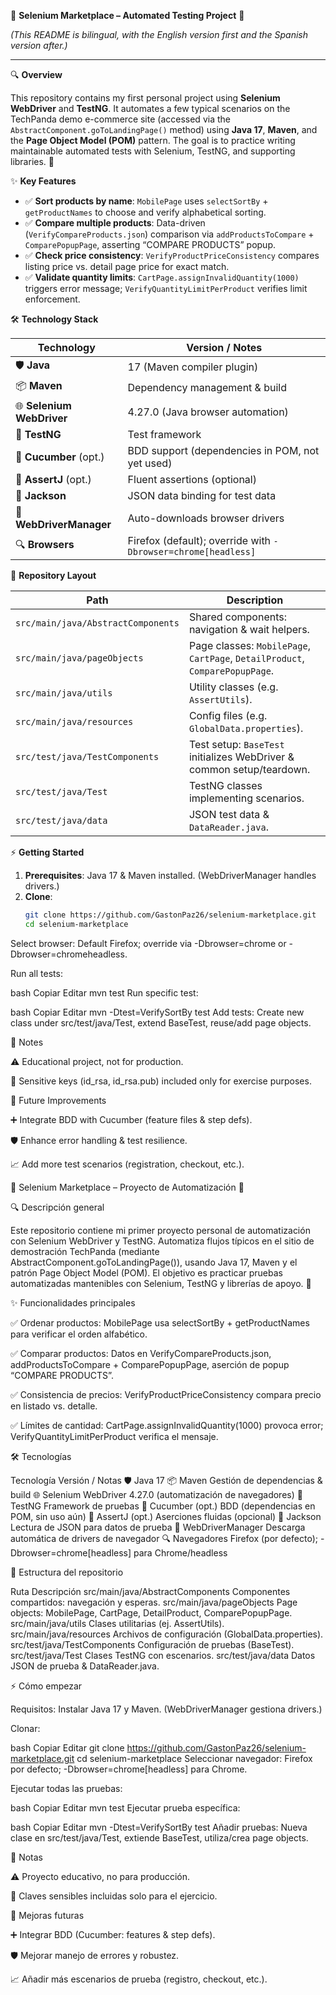 🚀 **Selenium Marketplace – Automated Testing Project** 🚀

*(This README is bilingual, with the English version first and the Spanish version after.)*

---

🔍 **Overview**

This repository contains my first personal project using **Selenium WebDriver** and **TestNG**. It automates a few typical scenarios on the TechPanda demo e-commerce site (accessed via the `AbstractComponent.goToLandingPage()` method) using **Java 17**, **Maven**, and the **Page Object Model (POM)** pattern. The goal is to practice writing maintainable automated tests with Selenium, TestNG, and supporting libraries. 🚀

✨ **Key Features**

- ✅ **Sort products by name**: `MobilePage` uses `selectSortBy` + `getProductNames` to choose and verify alphabetical sorting.  
- ✅ **Compare multiple products**: Data-driven (`VerifyCompareProducts.json`) comparison via `addProductsToCompare` + `ComparePopupPage`, asserting “COMPARE PRODUCTS” popup.  
- ✅ **Check price consistency**: `VerifyProductPriceConsistency` compares listing price vs. detail page price for exact match.  
- ✅ **Validate quantity limits**: `CartPage.assignInvalidQuantity(1000)` triggers error message; `VerifyQuantityLimitPerProduct` verifies limit enforcement.  

🛠️ **Technology Stack**

| Technology               | Version / Notes                                                                 |
| ------------------------ | ------------------------------------------------------------------------------- |
| 🛡️ **Java**              | 17 (Maven compiler plugin)                                                      |
| 📦 **Maven**             | Dependency management & build                                                   |
| 🌐 **Selenium WebDriver**| 4.27.0 (Java browser automation)                                                |
| 🧪 **TestNG**            | Test framework                                                                  |
| 🎋 **Cucumber** (opt.)   | BDD support (dependencies in POM, not yet used)                                  |
| 🤝 **AssertJ** (opt.)    | Fluent assertions (optional)                                                    |
| 📄 **Jackson**           | JSON data binding for test data                                                 |
| 🚗 **WebDriverManager**  | Auto-downloads browser drivers                                                  |
| 🔍 **Browsers**          | Firefox (default); override with `-Dbrowser=chrome[headless]`                    |

📂 **Repository Layout**

| Path                                | Description                                                                          |
| ----------------------------------- | ------------------------------------------------------------------------------------ |
| `src/main/java/AbstractComponents`  | Shared components: navigation & wait helpers.                                        |
| `src/main/java/pageObjects`         | Page classes: `MobilePage`, `CartPage`, `DetailProduct`, `ComparePopupPage`.         |
| `src/main/java/utils`               | Utility classes (e.g. `AssertUtils`).                                                |
| `src/main/java/resources`           | Config files (e.g. `GlobalData.properties`).                                         |
| `src/test/java/TestComponents`      | Test setup: `BaseTest` initializes WebDriver & common setup/teardown.                |
| `src/test/java/Test`                | TestNG classes implementing scenarios.                                               |
| `src/test/java/data`                | JSON test data & `DataReader.java`.                                                  |

⚡ **Getting Started**

1. **Prerequisites**: Java 17 & Maven installed. (WebDriverManager handles drivers.)  
2. **Clone**:  
   ```bash
   git clone https://github.com/GastonPaz26/selenium-marketplace.git
   cd selenium-marketplace
Select browser: Default Firefox; override via -Dbrowser=chrome or -Dbrowser=chromeheadless.

Run all tests:

bash
Copiar
Editar
mvn test
Run specific test:

bash
Copiar
Editar
mvn -Dtest=VerifySortBy test
Add tests: Create new class under src/test/java/Test, extend BaseTest, reuse/add page objects.

📝 Notes

⚠️ Educational project, not for production.

🔐 Sensitive keys (id_rsa, id_rsa.pub) included only for exercise purposes.

🚧 Future Improvements

➕ Integrate BDD with Cucumber (feature files & step defs).

🛡️ Enhance error handling & test resilience.

📈 Add more test scenarios (registration, checkout, etc.).

🚀 Selenium Marketplace – Proyecto de Automatización 🚀

🔍 Descripción general

Este repositorio contiene mi primer proyecto personal de automatización con Selenium WebDriver y TestNG. Automatiza flujos típicos en el sitio de demostración TechPanda (mediante AbstractComponent.goToLandingPage()), usando Java 17, Maven y el patrón Page Object Model (POM). El objetivo es practicar pruebas automatizadas mantenibles con Selenium, TestNG y librerías de apoyo. 🚀

✨ Funcionalidades principales

✅ Ordenar productos: MobilePage usa selectSortBy + getProductNames para verificar el orden alfabético.

✅ Comparar productos: Datos en VerifyCompareProducts.json, addProductsToCompare + ComparePopupPage, aserción de popup “COMPARE PRODUCTS”.

✅ Consistencia de precios: VerifyProductPriceConsistency compara precio en listado vs. detalle.

✅ Límites de cantidad: CartPage.assignInvalidQuantity(1000) provoca error; VerifyQuantityLimitPerProduct verifica el mensaje.

🛠️ Tecnologías

Tecnología	Versión / Notas
🛡️ Java	17
📦 Maven	Gestión de dependencias & build
🌐 Selenium WebDriver	4.27.0 (automatización de navegadores)
🧪 TestNG	Framework de pruebas
🎋 Cucumber (opt.)	BDD (dependencias en POM, sin uso aún)
🤝 AssertJ (opt.)	Aserciones fluidas (opcional)
📄 Jackson	Lectura de JSON para datos de prueba
🚗 WebDriverManager	Descarga automática de drivers de navegador
🔍 Navegadores	Firefox (por defecto); -Dbrowser=chrome[headless] para Chrome/headless

📂 Estructura del repositorio

Ruta	Descripción
src/main/java/AbstractComponents	Componentes compartidos: navegación y esperas.
src/main/java/pageObjects	Page objects: MobilePage, CartPage, DetailProduct, ComparePopupPage.
src/main/java/utils	Clases utilitarias (ej. AssertUtils).
src/main/java/resources	Archivos de configuración (GlobalData.properties).
src/test/java/TestComponents	Configuración de pruebas (BaseTest).
src/test/java/Test	Clases TestNG con escenarios.
src/test/java/data	Datos JSON de prueba & DataReader.java.

⚡ Cómo empezar

Requisitos: Instalar Java 17 y Maven. (WebDriverManager gestiona drivers.)

Clonar:

bash
Copiar
Editar
git clone https://github.com/GastonPaz26/selenium-marketplace.git
cd selenium-marketplace
Seleccionar navegador: Firefox por defecto; -Dbrowser=chrome[headless] para Chrome.

Ejecutar todas las pruebas:

bash
Copiar
Editar
mvn test
Ejecutar prueba específica:

bash
Copiar
Editar
mvn -Dtest=VerifySortBy test
Añadir pruebas: Nueva clase en src/test/java/Test, extiende BaseTest, utiliza/crea page objects.

📝 Notas

⚠️ Proyecto educativo, no para producción.

🔐 Claves sensibles incluidas solo para el ejercicio.

🚧 Mejoras futuras

➕ Integrar BDD (Cucumber: features & step defs).

🛡️ Mejorar manejo de errores y robustez.

📈 Añadir más escenarios de prueba (registro, checkout, etc.).
